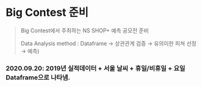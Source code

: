 # Big Contest 준비

> Big Contest에서 주최하는 NS SHOP+ 예측 공모전 준비
>
> Data Analysis method : Dataframe → 상관관계 검증 → 유의미한 피쳐 선정 → 예측)



### 2020.09.20: 2019년 실적데이터 + 서울 날씨 + 휴일/비휴일 + 요일 Dataframe으로 나타냄.

